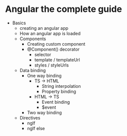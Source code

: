# Angular the complete guide

 - Basics
    - creating an angular app
    - How an angular app is loaded
    - Components
        - Creating custom component
        - @Component() decorator
            - selector
            - template / templateUrl
            - styles / styleUrls
    - Data binding
        - One way binding
            - TS -> HTML
                - String interpolation
                - Property binding
            - HTML -> TS
                - Event binding
                - $event
        - Two way binding
    - Directives
        - ngIf
        - ngIf else
        